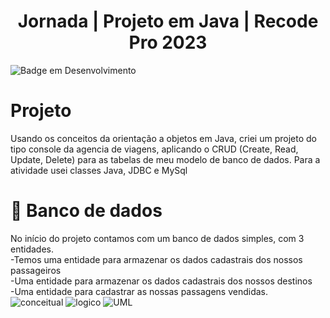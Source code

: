 <h1 align="center"> Jornada | Projeto em Java | Recode Pro 2023 </h1>

![Badge em Desenvolvimento](http://img.shields.io/static/v1?label=STATUS&message=EM%20DESENVOLVIMENTO&color=GREEN&style=for-the-badge)


# Projeto
Usando os conceitos da orientação a objetos em Java, criei um projeto do tipo console da agencia de viagens, 
aplicando o CRUD (Create, Read, Update, Delete) para as tabelas de meu modelo de banco de dados.
Para a atividade usei classes Java, JDBC e MySql


# 📁 Banco de dados
No início do projeto contamos com um banco de dados simples, com 3 entidades.<br>
-Temos uma entidade para armazenar os dados cadastrais dos nossos passageiros<br>
-Uma entidade para armazenar os dados cadastrais dos nossos destinos<br>
-Uma entidade para cadastrar as nossas passagens vendidas.<br>
![conceitual](https://github.com/JefersonSmith/jornada-java/assets/123952270/cba8c3f2-171b-4773-9c04-783149181bcc)
![logico](https://github.com/JefersonSmith/jornada-java/assets/123952270/ef3745ec-1d28-483d-871b-4c23138545f7)
![UML](https://github.com/JefersonSmith/jornada-java/assets/123952270/9158754e-091d-4ff8-a6c9-522f4ed113ab)

